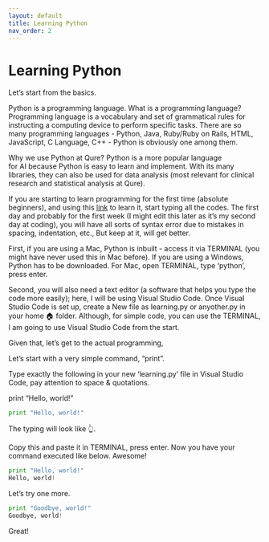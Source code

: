 ```yaml
---
layout: default
title: Learning Python
nav_order: 2
---
```



# Learning Python

Let’s start from the basics.

Python is a programming language. What is a programming language? Programming language is a vocabulary and set of grammatical rules for instructing a computing device to perform specific tasks. There are so many programming languages - Python, Java, Ruby/Ruby on Rails, HTML, JavaScript, C Language, C++ - Python is obviously one among them.


Why we use Python at Qure? Python is a more popular language for AI because Python is easy to learn and implement. With its many libraries, they can also be used for data analysis (most relevant for clinical research and statistical analysis at Qure).


If you are starting to learn programming for the first time (absolute beginners), and using this [link](https://folk.idi.ntnu.no/mlh/hetland_org/writing/instant-hacking.html) to learn it, start typing all the codes. The first day and probably for the first week (I might edit this later as it’s my second day at coding), you will have all sorts of syntax error due to mistakes in spacing, indentation, etc., But keep at it, will get better.


First, if you are using a Mac, Python is inbuilt - access it via TERMINAL (you might have never used this in Mac before). If you are using a Windows, Python has to be downloaded. For Mac, open TERMINAL, type ‘python’, press enter.


Second, you will also need a text editor (a software that helps you type the code more easily); here, I will be using Visual Studio Code. Once Visual Studio Code is set up, create a New file as learning.py or anyother.py in your home 🏠 folder. Although, for simple code, you can use the TERMINAL, I am going to use Visual Studio Code from the start.


Given that, let’s get to the actual programming,

Let’s start with a very simple command, “print”. 


Type exactly the following in your new ‘learning.py’ file in Visual Studio Code, pay attention to space & quotations. 


print “Hello, world!” 

```python
print "Hello, world!" 
```

The typing will look like 👆.


Copy this and paste it in TERMINAL, press enter. Now you have your command executed like below. Awesome!

```python
print "Hello, world!" 
Hello, world!
```


Let’s try one more.

```python
print "Goodbye, world!"
Goodbye, world!
```

 Great!


